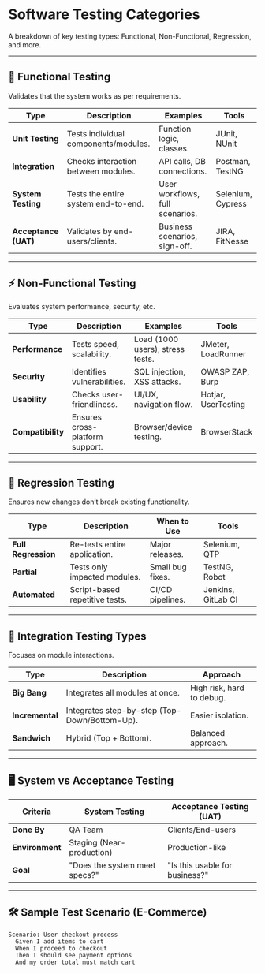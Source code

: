 # Software Testing Categories

A breakdown of key testing types: Functional, Non-Functional, Regression, and more.

---

## 🧪 Functional Testing
Validates that the system works as per requirements.

| Type                | Description                          | Examples                          | Tools              |
|---------------------|--------------------------------------|-----------------------------------|--------------------|
| **Unit Testing**    | Tests individual components/modules. | Function logic, classes.          | JUnit, NUnit       |
| **Integration**     | Checks interaction between modules.  | API calls, DB connections.        | Postman, TestNG    |
| **System Testing**  | Tests the entire system end-to-end.  | User workflows, full scenarios.   | Selenium, Cypress  |
| **Acceptance (UAT)**| Validates by end-users/clients.      | Business scenarios, sign-off.     | JIRA, FitNesse     |

---

## ⚡ Non-Functional Testing
Evaluates system performance, security, etc.

| Type                | Description                          | Examples                          | Tools              |
|---------------------|--------------------------------------|-----------------------------------|--------------------|
| **Performance**     | Tests speed, scalability.            | Load (1000 users), stress tests.  | JMeter, LoadRunner |
| **Security**        | Identifies vulnerabilities.          | SQL injection, XSS attacks.       | OWASP ZAP, Burp    |
| **Usability**       | Checks user-friendliness.            | UI/UX, navigation flow.           | Hotjar, UserTesting|
| **Compatibility**   | Ensures cross-platform support.      | Browser/device testing.           | BrowserStack       |

---

## 🔄 Regression Testing
Ensures new changes don’t break existing functionality.

| Type                | Description                          | When to Use                       | Tools              |
|---------------------|--------------------------------------|-----------------------------------|--------------------|
| **Full Regression** | Re-tests entire application.         | Major releases.                   | Selenium, QTP      |
| **Partial**         | Tests only impacted modules.         | Small bug fixes.                  | TestNG, Robot      |
| **Automated**       | Script-based repetitive tests.       | CI/CD pipelines.                  | Jenkins, GitLab CI |

---

## 🔗 Integration Testing Types
Focuses on module interactions.

| Type                | Description                          | Approach                          |
|---------------------|--------------------------------------|-----------------------------------|
| **Big Bang**        | Integrates all modules at once.      | High risk, hard to debug.         |
| **Incremental**     | Integrates step-by-step (Top-Down/Bottom-Up). | Easier isolation. |
| **Sandwich**        | Hybrid (Top + Bottom).               | Balanced approach.                |

---

## 🖥️ System vs Acceptance Testing

| Criteria          | System Testing                       | Acceptance Testing (UAT)          |
|-------------------|--------------------------------------|-----------------------------------|
| **Done By**       | QA Team                              | Clients/End-users                 |
| **Environment**   | Staging (Near-production)            | Production-like                   |
| **Goal**          | "Does the system meet specs?"        | "Is this usable for business?"    |

---

## 🛠️ Sample Test Scenario (E-Commerce)
```gherkin
Scenario: User checkout process
  Given I add items to cart
  When I proceed to checkout
  Then I should see payment options
  And my order total must match cart
